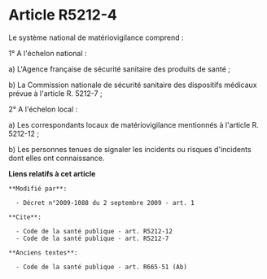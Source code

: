 # Article R5212-4

Le système national de matériovigilance comprend : 

1° A l'échelon national : 

a) L'Agence française de sécurité sanitaire des produits de santé ; 

b) La Commission nationale de sécurité sanitaire des dispositifs médicaux prévue à l'article R. 5212-7 ; 

2° A l'échelon local : 

a) Les correspondants locaux de matériovigilance mentionnés à l'article R. 5212-12 ; 

b) Les personnes tenues de signaler les incidents ou risques d'incidents dont elles ont connaissance.

**Liens relatifs à cet article**

	**Modifié par**:

	  - Décret n°2009-1088 du 2 septembre 2009 - art. 1

	**Cite**:

	  - Code de la santé publique - art. R5212-12
	  - Code de la santé publique - art. R5212-7

	**Anciens textes**:

	  - Code de la santé publique - art. R665-51 (Ab)
